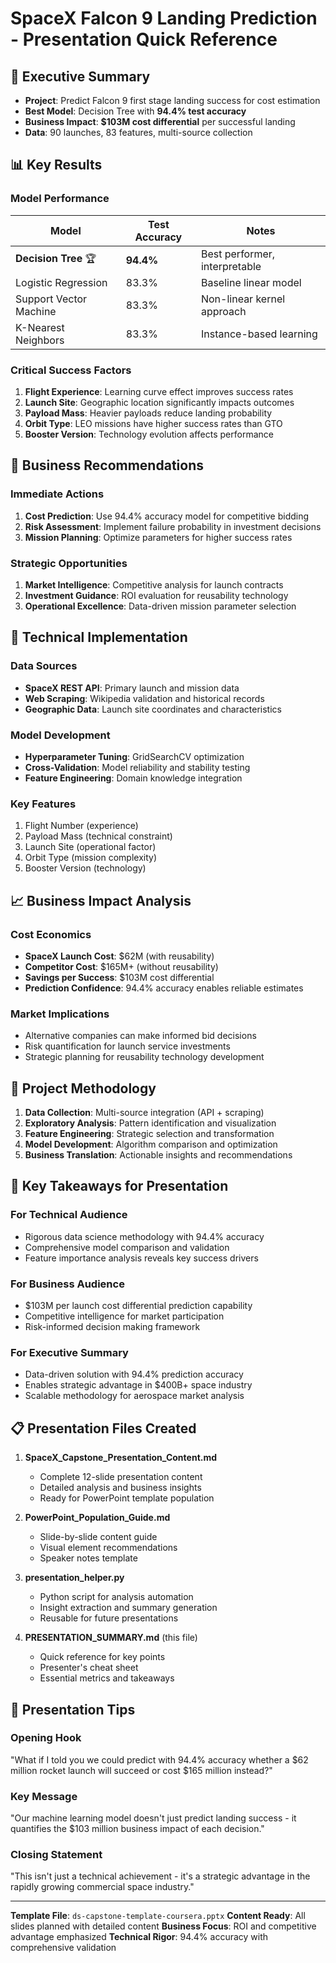 # SpaceX Falcon 9 Landing Prediction - Presentation Quick Reference

## 🎯 Executive Summary
- **Project**: Predict Falcon 9 first stage landing success for cost estimation
- **Best Model**: Decision Tree with **94.4% test accuracy**
- **Business Impact**: **$103M cost differential** per successful landing
- **Data**: 90 launches, 83 features, multi-source collection

## 📊 Key Results

### Model Performance
| Model | Test Accuracy | Notes |
|-------|---------------|-------|
| **Decision Tree** 🏆 | **94.4%** | Best performer, interpretable |
| Logistic Regression | 83.3% | Baseline linear model |
| Support Vector Machine | 83.3% | Non-linear kernel approach |
| K-Nearest Neighbors | 83.3% | Instance-based learning |

### Critical Success Factors
1. **Flight Experience**: Learning curve effect improves success rates
2. **Launch Site**: Geographic location significantly impacts outcomes  
3. **Payload Mass**: Heavier payloads reduce landing probability
4. **Orbit Type**: LEO missions have higher success rates than GTO
5. **Booster Version**: Technology evolution affects performance

## 💼 Business Recommendations

### Immediate Actions
1. **Cost Prediction**: Use 94.4% accuracy model for competitive bidding
2. **Risk Assessment**: Implement failure probability in investment decisions
3. **Mission Planning**: Optimize parameters for higher success rates

### Strategic Opportunities  
1. **Market Intelligence**: Competitive analysis for launch contracts
2. **Investment Guidance**: ROI evaluation for reusability technology
3. **Operational Excellence**: Data-driven mission parameter selection

## 🔧 Technical Implementation

### Data Sources
- **SpaceX REST API**: Primary launch and mission data
- **Web Scraping**: Wikipedia validation and historical records
- **Geographic Data**: Launch site coordinates and characteristics

### Model Development
- **Hyperparameter Tuning**: GridSearchCV optimization
- **Cross-Validation**: Model reliability and stability testing
- **Feature Engineering**: Domain knowledge integration

### Key Features
1. Flight Number (experience)
2. Payload Mass (technical constraint)
3. Launch Site (operational factor)
4. Orbit Type (mission complexity)
5. Booster Version (technology)

## 📈 Business Impact Analysis

### Cost Economics
- **SpaceX Launch Cost**: $62M (with reusability)
- **Competitor Cost**: $165M+ (without reusability)
- **Savings per Success**: $103M cost differential
- **Prediction Confidence**: 94.4% accuracy enables reliable estimates

### Market Implications
- Alternative companies can make informed bid decisions
- Risk quantification for launch service investments
- Strategic planning for reusability technology development

## 🚀 Project Methodology

1. **Data Collection**: Multi-source integration (API + scraping)
2. **Exploratory Analysis**: Pattern identification and visualization
3. **Feature Engineering**: Strategic selection and transformation
4. **Model Development**: Algorithm comparison and optimization
5. **Business Translation**: Actionable insights and recommendations

## 🎯 Key Takeaways for Presentation

### For Technical Audience
- Rigorous data science methodology with 94.4% accuracy
- Comprehensive model comparison and validation
- Feature importance analysis reveals key success drivers

### For Business Audience  
- $103M per launch cost differential prediction capability
- Competitive intelligence for market participation
- Risk-informed decision making framework

### For Executive Summary
- Data-driven solution with 94.4% prediction accuracy
- Enables strategic advantage in $400B+ space industry
- Scalable methodology for aerospace market analysis

## 📋 Presentation Files Created

1. **SpaceX_Capstone_Presentation_Content.md**
   - Complete 12-slide presentation content
   - Detailed analysis and business insights
   - Ready for PowerPoint template population

2. **PowerPoint_Population_Guide.md**
   - Slide-by-slide content guide
   - Visual element recommendations
   - Speaker notes template

3. **presentation_helper.py**
   - Python script for analysis automation
   - Insight extraction and summary generation
   - Reusable for future presentations

4. **PRESENTATION_SUMMARY.md** (this file)
   - Quick reference for key points
   - Presenter's cheat sheet
   - Essential metrics and takeaways

## 🎤 Presentation Tips

### Opening Hook
"What if I told you we could predict with 94.4% accuracy whether a $62 million rocket launch will succeed or cost $165 million instead?"

### Key Message
"Our machine learning model doesn't just predict landing success - it quantifies the $103 million business impact of each decision."

### Closing Statement  
"This isn't just a technical achievement - it's a strategic advantage in the rapidly growing commercial space industry."

---

**Template File**: `ds-capstone-template-coursera.pptx`
**Content Ready**: All slides planned with detailed content
**Business Focus**: ROI and competitive advantage emphasized
**Technical Rigor**: 94.4% accuracy with comprehensive validation